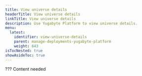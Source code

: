 ```yaml
---
title: View universe details
headerTitle: View universe details
linkTitle: View universe details
description: Use Yugabyte Platform to view universe details.
menu:
  latest:
    identifier: view-universe-details
    parent: manage-deployments-yugabyte-platform
    weight: 643
isTocNested: true
showAsideToc: true
---
```


??? Content needed
